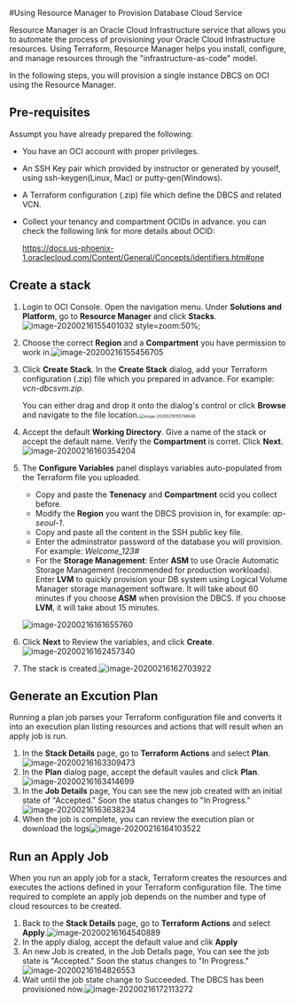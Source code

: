 #Using Resource Manager to Provision Database Cloud Service

Resource Manager is an Oracle Cloud Infrastructure service that allows you to automate the process of provisioning your Oracle Cloud Infrastructure resources. Using Terraform, Resource Manager helps you install, configure, and manage resources through the "infrastructure-as-code" model.

In the following steps, you will provision a single instance DBCS on OCI using the Resource Manager.



## Pre-requisites

Assumpt you have already prepared the following:

- You have an OCI account with proper privileges.

- An SSH Key pair which provided by instructor or generated by youself, using ssh-keygen(Linux, Mac) or putty-gen(Windows).

- A Terraform configuration (.zip) file which define the DBCS and related VCN.

- Collect your tenancy and compartment OCIDs in advance. you can check the following link for more details about OCID:

  https://docs.us-phoenix-1.oraclecloud.com/Content/General/Concepts/identifiers.htm#one



## Create a stack

1. Login to OCI Console. Open the navigation menu. Under **Solutions and Platform**, go to **Resource Manager** and click **Stacks**.<img src="./img/image-20200216155401032.png" alt="image-20200216155401032 style=zoom:50%;" />

2. Choose the correct **Region** and a **Compartment** you have permission to work in.![image-20200216155456705](./img/image-20200216155456705.png)

3. Click **Create Stack**. In the **Create Stack** dialog, add your Terraform configuration (.zip) file which you prepared in advance. For example: *vcn-dbcsvm.zip*.

   You can either drag and drop it onto the dialog's control or click **Browse** and navigate to the file location.<img src="./img/image-20200216155746846.png" alt="image-20200216155746846" style="zoom:50%;" />

4. Accept the default **Working Directory**. Give a name of the stack or accept the default name. Verify the **Compartment** is corret. Click **Next**.![image-20200216160354204](./img/image-20200216160354204.png)

5. The **Configure Variables** panel displays variables auto-populated from the Terraform file you uploaded. 

   - Copy and paste the **Tenenacy** and **Compartment** ocid you collect before.
   - Modify the **Region** you want the DBCS provision in, for example: *ap-seoul-1*. 
   - Copy and paste all the content in the SSH public key file.
   - Enter the adminstrator password of the database you will provision. For example: *Welcome_123#*
   - For the **Storage Management**: Enter **ASM** to use Oracle Automatic Storage Management (recommended for production workloads). Enter **LVM**  to quickly provision your DB system using Logical Volume Manager storage management software. It will take about 60 minutes if you choose **ASM** when provision the DBCS. If you choose **LVM**, it will take about 15 minutes.

   ![image-20200216161655760](./img/image-20200216161655760.png)

6. Click **Next** to Review the variables, and click **Create**.![image-20200216162457340](./img/image-20200216162457340.png)

7. The stack is created.![image-20200216162703922](./img/image-20200216162703922.png)



## Generate an Excution Plan

Running a plan job parses your Terraform configuration file and converts it into an execution plan listing resources and actions that will result when an apply job is run.

1. In the **Stack Details** page, go to **Terraform Actions** and select **Plan**.![image-20200216163309473](./img/image-20200216163309473.png)
2. In the **Plan** dialog page, accept the default vaules and click **Plan**.![image-20200216163414699](./img/image-20200216163414699.png)
3. In the **Job Details** page, You can see the new job created with an initial state of "Accepted." Soon the status changes to "In Progress."![image-20200216163638234](./img/image-20200216163638234.png)
4. When the job is complete, you can review the execution plan or download the logs![image-20200216164103522](./img/image-20200216164103522.png)



## Run an Apply Job

When you run an apply job for a stack, Terraform creates the resources and executes the actions defined in your Terraform configuration file. The time required to complete an apply job depends on the number and type of cloud resources to be created.

1. Back to the **Stack Details** page, go to **Terraform Actions** and select **Apply**.![image-20200216164540889](./img/image-20200216164540889.png)
2. In the apply dialog, accept the default value and clik **Apply**
3. An new Job is created, in the Job Details page, You can see the job state is "Accepted." Soon the status changes to "In Progress."![image-20200216164826553](./img/image-20200216164826553.png)
4. Wait until the job state change to Succeeded. The DBCS has been provisioned now.![image-20200216172113272](./img/image-20200216172113272.png)


